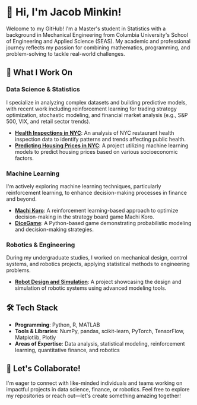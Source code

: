# 👋 Hi, I'm Jacob Minkin!  

Welcome to my GitHub! I'm a Master's student in Statistics with a background in Mechanical Engineering from Columbia University's School of Engineering and Applied Science (SEAS). My academic and professional journey reflects my passion for combining mathematics, programming, and problem-solving to tackle real-world challenges.  

## 🧠 What I Work On  
### **Data Science & Statistics**  
I specialize in analyzing complex datasets and building predictive models, with recent work including reinforcement learning for trading strategy optimization, stochastic modeling, and financial market analysis (e.g., S&P 500, VIX, and retail sector trends).  
- [**Health Inspections in NYC**](https://github.com/JacobMinkin/NYC_Restaurant_Health_Inspection): An analysis of NYC restaurant health inspection data to identify patterns and trends affecting public health.  
- [**Predicting Housing Prices in NYC**](https://github.com/JacobMinkin/Predicting_Housing_Prices_NYC): A project utilizing machine learning models to predict housing prices based on various socioeconomic factors.  

### **Machine Learning**  
I'm actively exploring machine learning techniques, particularly reinforcement learning, to enhance decision-making processes in finance and beyond.  
- [**Machi Koro**](https://github.com/BenMin1/Machi-Koro): A reinforcement learning-based approach to optimize decision-making in the strategy board game Machi Koro.  
- [**DiceGame**](https://github.com/JacobMinkin/DiceGame): A Python-based game demonstrating probabilistic modeling and decision-making strategies.  

### **Robotics & Engineering**  
During my undergraduate studies, I worked on mechanical design, control systems, and robotics projects, applying statistical methods to engineering problems.  
- [**Robot Design and Simulation**](https://github.com/JacobMinkin/Robot-Studio-Fall22): A project showcasing the design and simulation of robotic systems using advanced modeling tools.  

## 🛠️ Tech Stack  
- **Programming**: Python, R, MATLAB  
- **Tools & Libraries**: NumPy, pandas, scikit-learn, PyTorch, TensorFlow, Matplotlib, Plotly  
- **Areas of Expertise**: Data analysis, statistical modeling, reinforcement learning, quantitative finance, and robotics  

## 🌟 Let's Collaborate!  
I'm eager to connect with like-minded individuals and teams working on impactful projects in data science, finance, or robotics. Feel free to explore my repositories or reach out—let's create something amazing together!  

<!--
### Hi there 👋
**JacobMinkin/JacobMinkin** is a ✨ _special_ ✨ repository because its `README.md` (this file) appears on your GitHub profile.

Here are some ideas to get you started:

- 🔭 I’m currently working on ...
- 🌱 I’m currently learning ...
- 👯 I’m looking to collaborate on ...
- 🤔 I’m looking for help with ...
- 💬 Ask me about ...
- 📫 How to reach me: ...  
- 😄 Pronouns: ...
- ⚡ Fun fact: ...
-->
